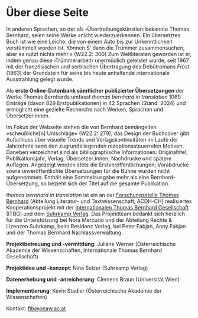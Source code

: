 # Über diese Seite

In anderen Sprachen, so der als ›Übertreibungskünstler‹ bekannte Thomas Bernhard, seien seine Werke »nicht wiederzuerkennen. Ein übersetztes Buch ist wie eine Leiche, die von einem Auto bis zur Unkenntlichkeit verstümmelt worden ist. Können S’ dann die Trümmer zusammensuchen, aber es nützt nichts mehr.« (W22.2: 300) Zum Weltliteraten geworden ist er, indem genau diese ›Trümmerarbeit‹ unermüdlich geleistet wurde, seit 1967 mit der französischen und serbischen Übertragung des Debütromans *Frost* (1963) der Grundstein für seine bis heute anhaltende internationale Ausstrahlung gelegt wurde.

Als **erste Online-Datenbank sämtlicher publizierter Übersetzungen** der Werke Thomas Bernhards umfasst *thomas bernhard in translation* 1069 Einträge (davon 829 Erstpublikationen) in 42 Sprachen (Stand: 2024) und ermöglicht eine gezielte Recherche nach Werken, Sprachen und Übersetzer:innen.

Im Fokus der Webseite stehen die von Bernhard bemängelten »scheußliche[n] Umschläge« (W22.2: 279), das Design der Buchcover gibt Aufschluss über visuelle Trends und Verlagskontinuitäten im Laufe der Jahrzehnte samt den zugrundeliegenden rezeptionssteuernden Motiven. Daneben verzeichnet sind als bibliographische Informationen: Originaltitel, Publikationsjahr, Verlag, Übersetzer:innen, Nachdrucke und spätere Auflagen. Angezeigt werden stets die Erstveröffentlichungen; Vorabdrucke sowie unveröffentlichte Übersetzungen für die Bühne wurden nicht aufgenommen. Enthält eine Sammelausgabe mehr als eine Bernhard-Übersetzung, so bezieht sich der Titel auf die gesamte Publikation.

*thomas bernhard in translation* ist ein an der [Forschungsstelle Thomas Bernhard](https://www.oeaw.ac.at/acdh/research/literary-textual-studies/research/authors-editions/ftb-thomas-bernhard-research-centre) (Abteilung Literatur- und Textwissenschaft, ACDH-CH) realisiertes Kooperationsprojekt mit der [Internationalen Thomas Bernhard Gesellschaft](https://thomasbernhard.at/internationale-thomas-bernhard-gesellschaft/) (ITBG) und dem [Suhrkamp Verlag](https://www.suhrkamp.de/). Das Projektteam bedankt sich herzlich für die Unterstützung bei Nora Mercurio und der Abteilung Rechte & Lizenzen Suhrkamp, beim Residenz Verlag, bei Peter Fabjan, Anny Fabjan und der Thomas Bernhard Nachlassverwaltung.

**Projektbetreuung und -vermittlung**: Juliane Werner (Österreichische Akademie der Wissenschaften, Internationale Thomas Bernhard Gesellschaft)

**Projektidee und -konzept**: Nina Selzer (Suhrkamp Verlag)

**Datenerhebung und -anreicherung**: Clemens Braun (Universität Wien)

**Implementierung**: Kevin Stadler (Österreichische Akademie der Wissenschaften)

Kontakt: [ftb@oeaw.ac.at](mailto:ftb@oeaw.ac.at)
